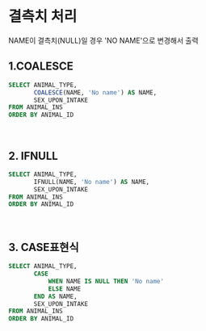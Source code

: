 # 결측치 처리
NAME이 결측치(NULL)일 경우 'NO NAME'으로 변경해서 출력
## 1.COALESCE
```SQL
SELECT ANIMAL_TYPE, 
       COALESCE(NAME, 'No name') AS NAME, 
       SEX_UPON_INTAKE 
FROM ANIMAL_INS
ORDER BY ANIMAL_ID
```
 
## 2. IFNULL 
```SQL
SELECT ANIMAL_TYPE, 
       IFNULL(NAME, 'No name') AS NAME, 
       SEX_UPON_INTAKE 
FROM ANIMAL_INS
ORDER BY ANIMAL_ID
```
 
 
## 3. CASE표현식
```SQL
SELECT ANIMAL_TYPE, 
       CASE 
           WHEN NAME IS NULL THEN 'No name' 
           ELSE NAME 
       END AS NAME, 
       SEX_UPON_INTAKE 
FROM ANIMAL_INS
ORDER BY ANIMAL_ID
```